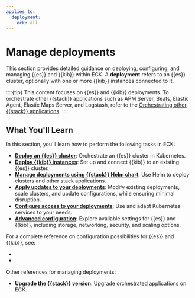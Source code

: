 ```yaml
---
applies_to:
  deployment:
    eck: all
---
```

# Manage deployments

This section provides detailed guidance on deploying, configuring, and managing {{es}} and {{kib}} within ECK. A **deployment** refers to an {{es}} cluster, optionally with one or more {{kib}} instances connected to it.

::::{tip}
This content focuses on {{es}} and {{kib}} deployments. To orchestrate other {{stack}} applications such as APM Server, Beats, Elastic Agent, Elastic Maps Server, and Logstash, refer to the [Orchestrating other {{stack}} applications](./orchestrate-other-elastic-applications.md).
::::

## What You'll Learn

In this section, you'll learn how to perform the following tasks in ECK:

- [**Deploy an {{es}} cluster**](./elasticsearch-deployment-quickstart.md): Orchestrate an {{es}} cluster in Kubernetes.
- [**Deploy {{kib}} instances**](./kibana-instance-quickstart.md): Set up and connect {{kib}} to an existing {{es}} cluster.
- [**Manage deployments using {{stack}} Helm chart**](./managing-deployments-using-helm-chart.md): Use Helm to deploy clusters and other stack applications.
- [**Apply updates to your deployments**](./update-deployments.md): Modify existing deployments, scale clusters, and update configurations, while ensuring minimal disruption.
- [**Configure access to your deployments**](./accessing-services.md): Use and adapt Kubernetes services to your needs.
- [**Advanced configuration**](./configure-deployments.md): Explore available settings for {{es}} and {{kib}}, including storage, networking, security, and scaling options.

For a complete reference on configuration possibilities for {{es}} and {{kib}}, see:

- [](./elasticsearch-configuration.md)
- [](./kibana-configuration.md)

Other references for managing deployments:

* [**Upgrade the {{stack}} version**](../../upgrade/deployment-or-cluster.md): Upgrade orchestrated applications on ECK.
